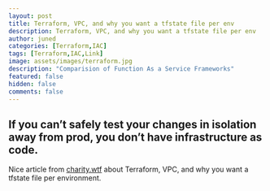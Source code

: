 ```yaml
---
layout: post
title: Terraform, VPC, and why you want a tfstate file per env
description: Terraform, VPC, and why you want a tfstate file per env
author: juned
categories: [Terraform,IAC]
tags: [Terraform,IAC,Link]
image: assets/images/terraform.jpg
description: "Comparision of Function As a Service Frameworks"
featured: false
hidden: false
comments: false
---
```

## If you can’t safely test your changes in isolation away from prod, you don’t have infrastructure as code.
Nice article from [charity.wtf][1] about Terraform, VPC, and why you want a tfstate file per environment.

[1]: https://charity.wtf/2016/03/30/terraform-vpc-and-why-you-want-a-tfstate-file-per-env
